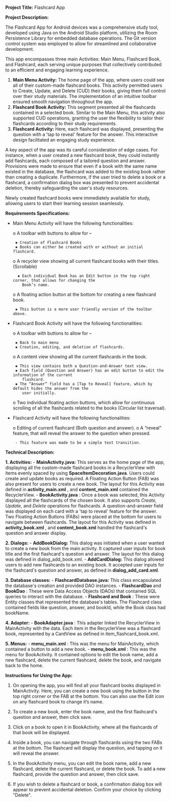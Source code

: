 **Project Title:** Flashcard App

**Project Description:**

The Flashcard App for Android devices was a comprehensive study tool, developed using Java on the Android
Studio platform, utilizing the Room Persistence Library for embedded database operations. The Git version control
system was employed to allow for streamlined and collaborative development.

This app encompasses three main Activities: Main Menu, Flashcard Book, and Flashcard, each serving unique
purposes that collectively contributed to an efficient and engaging learning experience.

1. **Main Menu Activity:** The home page of the app, where users could see all of their custom-made flashcard books.
    This activity permitted users to Create, Update, and Delete (CUD) their books, giving them full control over their
    study materials. The implementation of an intuitive toolbar ensured smooth navigation throughout the app.
2. **Flashcard Book Activity:** This segment presented all the flashcards contained in a selected book. Similar to the
    Main Menu, this activity also supported CUD operations, granting the user the flexibility to tailor their flashcards
    according to their study requirements.
3. **Flashcard Activity:** Here, each flashcard was displayed, presenting the question with a 'tap to reveal' feature for
    the answer. This interactive design facilitated an engaging study experience.

A key aspect of the app was its careful consideration of edge cases. For instance, when a user created a new
flashcard book, they could instantly add flashcards, each composed of a tailored question and answer. Provisions were
made to ensure that even if a book with the same name existed in the database, the flashcard was added to the existing
book rather than creating a duplicate. Furthermore, if the user tried to delete a book or a flashcard, a confirmation dialog
box was presented to prevent accidental deletion, thereby safeguarding the user's study resources.

Newly created flashcard books were immediately available for study, allowing users to start their learning session
seamlessly.


**Requirements Specifications:**

- Main Menu Activity will have the following functionalities:
  
    o A toolbar with buttons to allow for –
  
       ▪ Creation of Flashcard Books
       ▪ Books can either be created with or without an initial flashcard.
  
    o A recycler view showing all current flashcard books with their titles. (Scrollable)

        ▪ Each individual Book has an Edit button in the top right corner, that allows for changing the
          Book’s name.
  
    o A floating action button at the bottom for creating a new flashcard book.
  
       ▪ This button is a more user friendly version of the toolbar above.
  
- Flashcard Book Activity will have the following functionalities:
  
    o A toolbar with buttons to allow for –
  
       ▪ Back to main menu
       ▪ Creation, editing, and deletion of flashcards.
  
    o A content view showing all the current flashcards in the book.
  
       ▪ This view contains both a Question-and-Answer text view.
       ▪ Each field (Question and Answer) has an edit button to edit the information of the current
          flashcard.
       ▪ The “Answer” field has a [Tap to Reveal] feature, which by default hides the answer from the
          user initially.
  
    o Two individual floating action buttons, which allow for continuous scrolling of all the flashcards related to
       the books (Circular list traversal).
  
- Flashcard Activity will have the following functionalities:
  
    o Editing of current flashcard (Both question and answer).
    o A “reveal” feature, that will reveal the answer to the question when pressed.
  
       - This feature was made to be a simple text transition.


**Technical Description:**

**1. Activities:**
    - **MainActivity.java:** This serves as the home page of the app, displaying all the custom-made flashcard
       books in a RecyclerView with items evenly spaced by using **SpaceItemDecoration.java**. Users could
       create and update books as required. A Floating Action Button (FAB) was also present for users to create
       a new book. The layout for this Activity was defined in **activity_main.xml** , and **content_main.xml**
       contained the RecyclerView.
    - **BookActivity.java** : Once a book was selected, this Activity displayed all the flashcards of the chosen
       book. It also supports _Create, Update,_ and _Delete_ operations for flashcards. A question-and-answer field
       was displayed on each card with a 'tap to reveal' feature for the answer. Two Floating Action Buttons
       (FABs) were placed at the bottom for users to navigate between flashcards. The layout for this Activity
       was defined in **activity_book.xml** , and **content_book.xml** handled the flashcard's question and answer
       display.
       
**2. Dialogs:**
    - **AddBookDialog:** This dialog was initiated when a user wanted to create a new book from the main
       activity. It captured user inputs for book title and the first flashcard's question and answer. The layout for
       this dialog was defined in dialog_add_book.xml.
    - **AddCardDialog:** This dialog allowed users to add new flashcards to an existing book. It accepted user
       inputs for the flashcard's question and answer, as defined in **dialog_add_card.xml**.
       
**3. Database classes:**
    - **FlashcardDatabase.java:** This class encapsulated the database's creation and provided DAO instances.
    - **FlashcardDao** and **BookDao** : These were Data Access Objects (DAOs) that contained SQL queries to
       interact with the database.
    - **Flashcard and Book** : These were Entity classes that represented the database's tables. The Flashcard
       class contained fields like question, answer, and bookId, while the Book class had bookName.
       
**4. Adapter:**
    - **BookAdapter.java** : This adapter linked the RecyclerView in MainActivity with the data. Each item in the
       RecyclerView was a flashcard book, represented by a CardView as defined in item_flashcard_book.xml.
       
**5. Menus:**
    - **menu_main.xml** : This was the menu for MainActivity, which contained a button to add a new book.
    - **menu_book.xml** : This was the menu for BookActivity. It contained options to edit the book name, add a
       new flashcard, delete the current flashcard, delete the book, and navigate back to the home.


**Instructions for Using the App:**

1. On opening the app, you will find all your flashcard books displayed in MainActivity. Here, you can create a new
    book using the button in the top right corner or the FAB at the bottom. You can also use the Edit icon on any
    flashcard book to change it’s name.

2. To create a new book, enter the book name, and the first flashcard's question and answer, then click save.
   
4. Click on a book to open it in BookActivity, where all the flashcards of that book will be displayed.

5. Inside a book, you can navigate through flashcards using the two FABs at the bottom. The flashcard will display
    the question, and tapping on it will reveal the answer.

6. In the BookActivity menu, you can edit the book name, add a new flashcard, delete the current flashcard, or
    delete the book. To add a new flashcard, provide the question and answer, then click save.

7. If you wish to delete a flashcard or book, a confirmation dialog box will appear to prevent accidental deletion.
    Confirm your choice by clicking "Delete".


